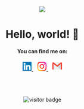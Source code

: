 <div align="center">
  <img src="https://i.imgur.com/8MupZHY.gif" width="400px" />
  <br>
  
  # Hello, world! 👋

  #### You can find me on:

  <a href="https://www.linkedin.com/in/ibrahim-huseynzada-a13336181" target="_blank">
    <img alt="Ibrahim | Linkedin" width="24px" src="https://github.com/SatYu26/SatYu26/blob/master/Assets/Linkedin.svg" />
  </a> &nbsp;&nbsp; 
  <a href="https://www.instagram.com/1brahim.h" target="_blank">
    <img alt="Ibrahim | Instagram" width="24px" src="https://github.com/SatYu26/SatYu26/blob/master/Assets/Instagram.svg" />
  </a> &nbsp;&nbsp;
  <a href="mailto:ibrahim.huseynzade.8a2.2014@gmail.com" target="_blank">
    <img alt="Ibrahim | Gmail" width="26px" src="https://github.com/SatYu26/SatYu26/blob/master/Assets/Gmail.svg" />
  </a>
    
  <br><br><br>
  <img src="https://visitor-badge.laobi.icu/badge?page_id=TorideX" alt="visitor badge"/>
  <br>  
</div>
